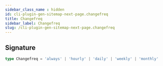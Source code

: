 ```yaml
---
sidebar_class_name : hidden
id: cli-plugin-gen-sitemap-next-page.changefreq
title: Changefreq
sidebar_label: Changefreq
slug: /cli-plugin-gen-sitemap-next-page.changefreq
---
```






## Signature

```typescript
type Changefreq = 'always' | 'hourly' | 'daily' | 'weekly' | 'monthly' | 'yearly' | 'never';
```
